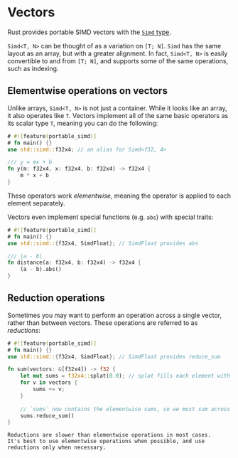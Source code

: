 # Vectors

Rust provides portable SIMD vectors with the [`Simd` type](https://doc.rust-lang.org/std/simd/struct.Simd.html).

`Simd<T, N>` can be thought of as a variation on `[T; N]`.
`Simd` has the same layout as an array, but with a greater alignment.
In fact, `Simd<T, N>` is easily convertible to and from `[T; N]`, and supports some of the same operations, such as indexing.

## Elementwise operations on vectors

Unlike arrays, `Simd<T, N>` is not just a container.
While it looks like an array, it also operates like `T`.
Vectors implement all of the same basic operators as its scalar type `T`, meaning you can do the following:

```rust
# #![feature(portable_simd)]
# fn main() {}
use std::simd::f32x4; // an alias for Simd<f32, 4>

/// y = mx + b
fn y(m: f32x4, x: f32x4, b: f32x4) -> f32x4 {
    m * x + b
}
```

These operators work _elementwise_, meaning the operator is applied to each element separately.

Vectors even implement special functions (e.g. `abs`) with special traits:

```rust
# #![feature(portable_simd)]
# fn main() {}
use std::simd::{f32x4, SimdFloat}; // SimdFloat provides abs

/// |a - b|
fn distance(a: f32x4, b: f32x4) -> f32x4 {
    (a - b).abs()
}
```

## Reduction operations

Sometimes you may want to perform an operation across a single vector, rather than between vectors.
These operations are referred to as _reductions_:

```rust
# #![feature(portable_simd)]
# fn main() {}
use std::simd::{f32x4, SimdFloat}; // SimdFloat provides reduce_sum

fn sum(vectors: &[f32x4]) -> f32 {
    let mut sums = f32x4::splat(0.0); // splat fills each element with the value
    for v in vectors {
        sums += v;
    }
    
    // `sums` now contains the elementwise sums, so we must sum across the vector
    sums.reduce_sum()
}
```


```admonish note
Reductions are slower than elementwise operations in most cases.
It's best to use elementwise operations when possible, and use reductions only when necessary.
```

